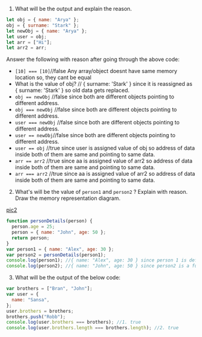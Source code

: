 1. What will be the output and explain the reason.

```js
let obj = { name: "Arya" };
obj = { surname: "Stark" };
let newObj = { name: "Arya" };
let user = obj;
let arr = ["Hi"];
let arr2 = arr;
```

Answer the following with reason after going through the above code:

- `[10] === [10]`//false Any array/object doesnt have same memory location so, they cant be equal
- What is the value of obj? // { surname: 'Stark' } since it is reassigned as { surname: 'Stark' } so old data gets replaced.
- `obj == newObj` //false since both are different objects pointing to different address.
- `obj === newObj` //false since both are different objects pointing to different address.
- `user === newObj` //false since both are different objects pointing to different address.
- `user == newObj`//false since both are different objects pointing to different address.
- `user == obj` //true since user is assigned value of obj so address of data inside both of them are same and pointing to same data.
- `arr == arr2` //true since aa is assigned value of arr2 so address of data inside both of them are same and pointing to same data.
- `arr === arr2` //true since aa is assigned value of arr2 so address of data inside both of them are same and pointing to same data.

2. What's will be the value of `person1` and `person2` ? Explain with reason. Draw the memory representation diagram.

<!-- To add this image here use ![name](./hello.jpg) -->

[pic2](./photo1657045593.jpeg)

```js
function personDetails(person) {
  person.age = 25;
  person = { name: "John", age: 50 };
  return person;
}
var person1 = { name: "Alex", age: 30 };
var person2 = personDetails(person1);
console.log(person1); //{ name: "Alex", age: 30 } since person 1 is defined as this property.
console.log(person2); //{ name: "John", age: 50 } since person2 is a function with parameter as person1 and the function updates the value of person1  (inside function only) as { name: "John", age: 50 } so person 2 is { name: "John", age: 50 }.
```

3. What will be the output of the below code:

```js
var brothers = ["Bran", "John"];
var user = {
  name: "Sansa",
};
user.brothers = brothers;
brothers.push("Robb");
console.log(user.brothers === brothers); //1. true
console.log(user.brothers.length === brothers.length); //2. true
```
